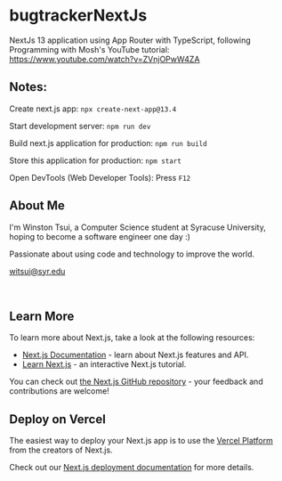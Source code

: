 # bugtrackerNextJs
NextJs 13 application using App Router with TypeScript, following Programming with Mosh's YouTube tutorial: https://www.youtube.com/watch?v=ZVnjOPwW4ZA

## Notes:

Create next.js app: `npx create-next-app@13.4`

Start development server: `npm run dev`

Build next.js application for production: `npm run build`

Store this application for production: `npm start`

Open DevTools (Web Developer Tools): Press `F12`

## About Me

I'm Winston Tsui, a Computer Science student at Syracuse University, hoping to become a software engineer one day :)

Passionate about using code and technology to improve the world.

witsui@syr.edu

<br>

## Learn More

To learn more about Next.js, take a look at the following resources:

- [Next.js Documentation](https://nextjs.org/docs) - learn about Next.js features and API.
- [Learn Next.js](https://nextjs.org/learn) - an interactive Next.js tutorial.

You can check out [the Next.js GitHub repository](https://github.com/vercel/next.js/) - your feedback and contributions are welcome!

## Deploy on Vercel

The easiest way to deploy your Next.js app is to use the [Vercel Platform](https://vercel.com/new?utm_medium=default-template&filter=next.js&utm_source=create-next-app&utm_campaign=create-next-app-readme) from the creators of Next.js.

Check out our [Next.js deployment documentation](https://nextjs.org/docs/deployment) for more details.
